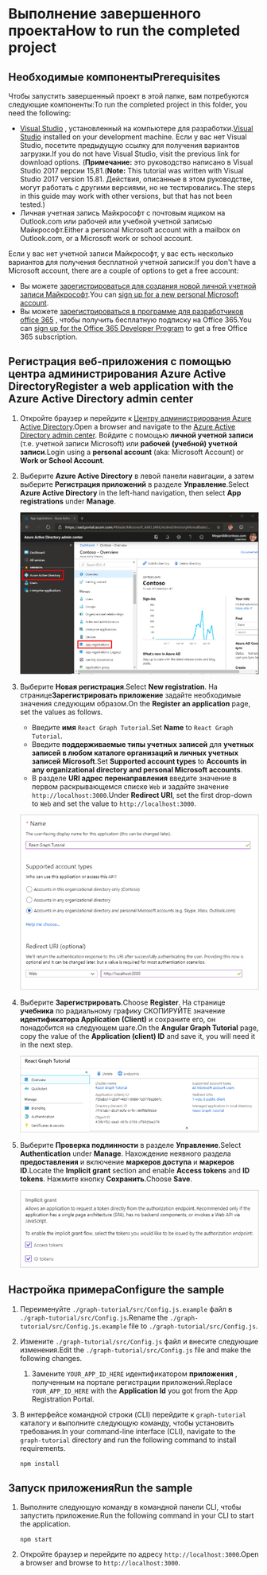 # <a name="how-to-run-the-completed-project"></a><span data-ttu-id="b100d-101">Выполнение завершенного проекта</span><span class="sxs-lookup"><span data-stu-id="b100d-101">How to run the completed project</span></span>

## <a name="prerequisites"></a><span data-ttu-id="b100d-102">Необходимые компоненты</span><span class="sxs-lookup"><span data-stu-id="b100d-102">Prerequisites</span></span>

<span data-ttu-id="b100d-103">Чтобы запустить завершенный проект в этой папке, вам потребуются следующие компоненты:</span><span class="sxs-lookup"><span data-stu-id="b100d-103">To run the completed project in this folder, you need the following:</span></span>

- <span data-ttu-id="b100d-104">[Visual Studio](https://visualstudio.microsoft.com/vs/) , установленный на компьютере для разработки.</span><span class="sxs-lookup"><span data-stu-id="b100d-104">[Visual Studio](https://visualstudio.microsoft.com/vs/) installed on your development machine.</span></span> <span data-ttu-id="b100d-105">Если у вас нет Visual Studio, посетите предыдущую ссылку для получения вариантов загрузки.</span><span class="sxs-lookup"><span data-stu-id="b100d-105">If you do not have Visual Studio, visit the previous link for download options.</span></span> <span data-ttu-id="b100d-106">(**Примечание:** это руководство написано в Visual Studio 2017 версии 15,81.</span><span class="sxs-lookup"><span data-stu-id="b100d-106">(**Note:** This tutorial was written with Visual Studio 2017 version 15.81.</span></span> <span data-ttu-id="b100d-107">Действия, описанные в этом руководстве, могут работать с другими версиями, но не тестировались.</span><span class="sxs-lookup"><span data-stu-id="b100d-107">The steps in this guide may work with other versions, but that has not been tested.)</span></span>
- <span data-ttu-id="b100d-108">Личная учетная запись Майкрософт с почтовым ящиком на Outlook.com или рабочей или учебной учетной записью Майкрософт.</span><span class="sxs-lookup"><span data-stu-id="b100d-108">Either a personal Microsoft account with a mailbox on Outlook.com, or a Microsoft work or school account.</span></span>

<span data-ttu-id="b100d-109">Если у вас нет учетной записи Майкрософт, у вас есть несколько вариантов для получения бесплатной учетной записи:</span><span class="sxs-lookup"><span data-stu-id="b100d-109">If you don't have a Microsoft account, there are a couple of options to get a free account:</span></span>

- <span data-ttu-id="b100d-110">Вы можете [зарегистрироваться для создания новой личной учетной записи Майкрософт](https://signup.live.com/signup?wa=wsignin1.0&rpsnv=12&ct=1454618383&rver=6.4.6456.0&wp=MBI_SSL_SHARED&wreply=https://mail.live.com/default.aspx&id=64855&cbcxt=mai&bk=1454618383&uiflavor=web&uaid=b213a65b4fdc484382b6622b3ecaa547&mkt=E-US&lc=1033&lic=1).</span><span class="sxs-lookup"><span data-stu-id="b100d-110">You can [sign up for a new personal Microsoft account](https://signup.live.com/signup?wa=wsignin1.0&rpsnv=12&ct=1454618383&rver=6.4.6456.0&wp=MBI_SSL_SHARED&wreply=https://mail.live.com/default.aspx&id=64855&cbcxt=mai&bk=1454618383&uiflavor=web&uaid=b213a65b4fdc484382b6622b3ecaa547&mkt=E-US&lc=1033&lic=1).</span></span>
- <span data-ttu-id="b100d-111">Вы можете [зарегистрироваться в программе для разработчиков office 365](https://developer.microsoft.com/office/dev-program) , чтобы получить бесплатную подписку на Office 365.</span><span class="sxs-lookup"><span data-stu-id="b100d-111">You can [sign up for the Office 365 Developer Program](https://developer.microsoft.com/office/dev-program) to get a free Office 365 subscription.</span></span>

## <a name="register-a-web-application-with-the-azure-active-directory-admin-center"></a><span data-ttu-id="b100d-112">Регистрация веб-приложения с помощью центра администрирования Azure Active Directory</span><span class="sxs-lookup"><span data-stu-id="b100d-112">Register a web application with the Azure Active Directory admin center</span></span>

1. <span data-ttu-id="b100d-113">Откройте браузер и перейдите к [Центру администрирования Azure Active Directory](https://aad.portal.azure.com).</span><span class="sxs-lookup"><span data-stu-id="b100d-113">Open a browser and navigate to the [Azure Active Directory admin center](https://aad.portal.azure.com).</span></span> <span data-ttu-id="b100d-114">Войдите с помощью **личной учетной записи** (т.е. учетной записи Microsoft) или **рабочей (учебной) учетной записи**.</span><span class="sxs-lookup"><span data-stu-id="b100d-114">Login using a **personal account** (aka: Microsoft Account) or **Work or School Account**.</span></span>

1. <span data-ttu-id="b100d-115">Выберите **Azure Active Directory** в левой панели навигации, а затем выберите **Регистрация приложений** в разделе **Управление**.</span><span class="sxs-lookup"><span data-stu-id="b100d-115">Select **Azure Active Directory** in the left-hand navigation, then select **App registrations** under **Manage**.</span></span>

    ![<span data-ttu-id="b100d-116">Снимок экрана с регистрациями приложений</span><span class="sxs-lookup"><span data-stu-id="b100d-116">A screenshot of the App registrations</span></span> ](/tutorial/images/aad-portal-app-registrations.png)

1. <span data-ttu-id="b100d-117">Выберите **Новая регистрация**.</span><span class="sxs-lookup"><span data-stu-id="b100d-117">Select **New registration**.</span></span> <span data-ttu-id="b100d-118">На странице**Зарегистрировать приложение** задайте необходимые значения следующим образом.</span><span class="sxs-lookup"><span data-stu-id="b100d-118">On the **Register an application** page, set the values as follows.</span></span>

    - <span data-ttu-id="b100d-119">Введите **имя** `React Graph Tutorial`.</span><span class="sxs-lookup"><span data-stu-id="b100d-119">Set **Name** to `React Graph Tutorial`.</span></span>
    - <span data-ttu-id="b100d-120">Введите **поддерживаемые типы учетных записей** для **учетных записей в любом каталоге организаций и личных учетных записей Microsoft**.</span><span class="sxs-lookup"><span data-stu-id="b100d-120">Set **Supported account types** to **Accounts in any organizational directory and personal Microsoft accounts**.</span></span>
    - <span data-ttu-id="b100d-121">В разделе **URI адрес перенаправления** введите значение в первом раскрывающемся списке `Web` и задайте значение `http://localhost:3000`.</span><span class="sxs-lookup"><span data-stu-id="b100d-121">Under **Redirect URI**, set the first drop-down to `Web` and set the value to `http://localhost:3000`.</span></span>

    ![Снимок страницы "регистрация приложения"](/tutorial/images/aad-register-an-app.png)

1. <span data-ttu-id="b100d-123">Выберите **Зарегистрировать**.</span><span class="sxs-lookup"><span data-stu-id="b100d-123">Choose **Register**.</span></span> <span data-ttu-id="b100d-124">На странице **учебника** по радиальному графику СКОПИРУЙТЕ значение **идентификатора Application (Client)** и сохраните его, он понадобится на следующем шаге.</span><span class="sxs-lookup"><span data-stu-id="b100d-124">On the **Angular Graph Tutorial** page, copy the value of the **Application (client) ID** and save it, you will need it in the next step.</span></span>

    ![Снимок экрана с ИДЕНТИФИКАТОРом приложения для новой регистрации приложения](/tutorial/images/aad-application-id.png)

1. <span data-ttu-id="b100d-126">Выберите **Проверка подлинности** в разделе **Управление**.</span><span class="sxs-lookup"><span data-stu-id="b100d-126">Select **Authentication** under **Manage**.</span></span> <span data-ttu-id="b100d-127">Нахождение неявного раздела **предоставления** и включение **маркеров доступа** и **маркеров ID**.</span><span class="sxs-lookup"><span data-stu-id="b100d-127">Locate the **Implicit grant** section and enable **Access tokens** and **ID tokens**.</span></span> <span data-ttu-id="b100d-128">Нажмите кнопку **Сохранить**.</span><span class="sxs-lookup"><span data-stu-id="b100d-128">Choose **Save**.</span></span>

    ![Снимок экрана с неявным разделом предоставления](/tutorial/images/aad-implicit-grant.png)

## <a name="configure-the-sample"></a><span data-ttu-id="b100d-130">Настройка примера</span><span class="sxs-lookup"><span data-stu-id="b100d-130">Configure the sample</span></span>

1. <span data-ttu-id="b100d-131">Переименуйте `./graph-tutorial/src/Config.js.example` файл в `./graph-tutorial/src/Config.js`.</span><span class="sxs-lookup"><span data-stu-id="b100d-131">Rename the `./graph-tutorial/src/Config.js.example` file to `./graph-tutorial/src/Config.js`.</span></span>
1. <span data-ttu-id="b100d-132">Измените `./graph-tutorial/src/Config.js` файл и внесите следующие изменения.</span><span class="sxs-lookup"><span data-stu-id="b100d-132">Edit the `./graph-tutorial/src/Config.js` file and make the following changes.</span></span>
    1. <span data-ttu-id="b100d-133">Замените `YOUR_APP_ID_HERE` идентификатором **приложения** , полученным на портале регистрации приложений.</span><span class="sxs-lookup"><span data-stu-id="b100d-133">Replace `YOUR_APP_ID_HERE` with the **Application Id** you got from the App Registration Portal.</span></span>
1. <span data-ttu-id="b100d-134">В интерфейсе командной строки (CLI) перейдите к `graph-tutorial` каталогу и выполните следующую команду, чтобы установить требования.</span><span class="sxs-lookup"><span data-stu-id="b100d-134">In your command-line interface (CLI), navigate to the `graph-tutorial` directory and run the following command to install requirements.</span></span>

    ```Shell
    npm install
    ```

## <a name="run-the-sample"></a><span data-ttu-id="b100d-135">Запуск приложения</span><span class="sxs-lookup"><span data-stu-id="b100d-135">Run the sample</span></span>

1. <span data-ttu-id="b100d-136">Выполните следующую команду в командной панели CLI, чтобы запустить приложение.</span><span class="sxs-lookup"><span data-stu-id="b100d-136">Run the following command in your CLI to start the application.</span></span>

    ```Shell
    npm start
    ```

1. <span data-ttu-id="b100d-137">Откройте браузер и перейдите по адресу `http://localhost:3000`.</span><span class="sxs-lookup"><span data-stu-id="b100d-137">Open a browser and browse to `http://localhost:3000`.</span></span>